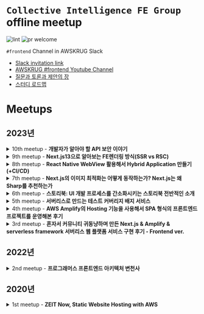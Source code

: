 # `Collective Intelligence FE Group` offline meetup

![lint](https://github.com/public-frontend-group/meetup/workflows/lint/badge.svg)
![pr welcome](https://img.shields.io/badge/issues-welcome-18ffff.svg)

`#frontend` Channel in AWSKRUG Slack

- [Slack invitation link](http://slack.awskr.org)
- [AWSKRUG #frontend Youtube Channel](https://www.youtube.com/watch?v=M6njEpzPicE&list=PLX2fs3661XpNfRSZ9TD_xyQdegvtNDsdw)
- [질문과 토론과 제안의 장](https://github.com/public-frontend-group/meetup/issues)
- [스터디 로드맵](https://github.com/orgs/public-frontend-group/projects/1)

# Meetups

## 2023년 

<details>
  <summary>10th meetup - <b>개발자가 알아야 할 API 보안 이야기</b></summary>

  ### `10th meetup`
  - **주최**
    - [2023년 09월 06일 / 당근마켓](https://www.meetup.com/ko-KR/awskrug/events/295755827/)
  - **주제**
    - 발표
      - [`이지영 (이지영@Slack)`]()님 - **개발자가 알아야 할 API 보안 이야기**
        - [PPTX](./keynotes/AWSKRUG-Frontend-230906-apisecurity.pptx)


  &nbsp;&nbsp;&nbsp;&nbsp;&nbsp;&nbsp;&nbsp;&nbsp;
  <img src="https://secure.meetupstatic.com/photos/event/d/a/7/b/highres_515695931.jpeg" width="350"/>
  <img src="https://secure.meetupstatic.com/photos/event/d/a/7/e/highres_515695934.jpeg" width="350"/>
  <br>
  &nbsp;&nbsp;&nbsp;&nbsp;&nbsp;&nbsp;&nbsp;&nbsp;
  <img src="https://secure.meetupstatic.com/photos/event/d/a/8/0/highres_515695936.jpeg" width="350"/>
  <img src="https://secure.meetupstatic.com/photos/event/d/a/8/2/highres_515695938.jpeg" width="350"/>
  &nbsp;&nbsp;&nbsp;&nbsp;&nbsp;&nbsp;&nbsp;&nbsp;
  <img src="https://secure.meetupstatic.com/photos/event/d/a/8/3/highres_515695939.jpeg" width="350"/>
</details>

<details>
  <summary>9th meetup - <b>Next.js13으로 알아보는 FE렌더링 방식(SSR vs RSC)</b></summary>

  ### `9th meetup`
  - **주최**
    - [2023년 08월 09일 / 당근마켓](https://www.meetup.com/ko-KR/awskrug/events/294944079/)
  - **주제**
    - 발표
      - [`윤해수 (Harry@Slack)`](https://github.com/haesoo-y/)님 - **Next.js13으로 알아보는 FE렌더링 방식(SSR vs RSC)**
        - [PDF](./keynotes/AWSKRUG-Frontend-230809-SSRvsRSC.pdf)
        - [Github Code](https://github.com/haesoo-y/study-nextjs)
        - [Blog Post](https://haesoo9410.tistory.com/404)


  &nbsp;&nbsp;&nbsp;&nbsp;&nbsp;&nbsp;&nbsp;&nbsp;
  <img src="https://secure.meetupstatic.com/photos/event/7/8/1/4/highres_515010740.webp" width="350"/>
  <img src="https://secure.meetupstatic.com/photos/event/7/8/1/b/highres_515010747.webp" width="350"/>
  <br>
  &nbsp;&nbsp;&nbsp;&nbsp;&nbsp;&nbsp;&nbsp;&nbsp;
  <img src="https://secure.meetupstatic.com/photos/event/7/8/1/6/highres_515010742.webp" width="350"/>
  <img src="https://secure.meetupstatic.com/photos/event/7/8/1/5/highres_515010741.webp" width="350"/>
</details>

<details>
  <summary>8th meetup - <b>React Native WebView 활용해서 Hybrid Application 만들기 (+CI/CD)</b></summary>

  ### `8th meetup`
  - **주최**
    - [2023년 07월 12일 / 당근마켓](https://www.meetup.com/ko-KR/awskrug/events/294453954/)
  - **주제**
    - 발표
      - [`윤창현 (Changhyeon Yoon@Slack)`](https://linkedin.com/in/yooniversedev)님 - **React Native WebView 활용해서 Hybrid Application 만들기 (+CI/CD)**
        - [PDF](./keynotes/AWSKRUG-Frontend-0712-Changhyeon_Yoon.pdf)
        - [PPTX](./keynotes/AWSKRUG-Frontend-0712-Changhyeon_Yoon.pptx)


  &nbsp;&nbsp;&nbsp;&nbsp;&nbsp;&nbsp;&nbsp;&nbsp;
  <img src="https://secure.meetupstatic.com/photos/event/8/8/1/c/highres_514354844.jpeg" width="350"/>
  <img src="https://secure.meetupstatic.com/photos/event/8/6/6/d/highres_514354413.webp" width="350"/>
  <br>
  &nbsp;&nbsp;&nbsp;&nbsp;&nbsp;&nbsp;&nbsp;&nbsp;
  <img src="https://secure.meetupstatic.com/photos/event/8/8/1/b/highres_514354843.webp" width="350"/>
  <img src="https://secure.meetupstatic.com/photos/event/8/8/2/d/highres_514354861.webp" width="350"/>
</details>

<details>
  <summary>7th meetup - <b>Next.js의 이미지 최적화는 어떻게 동작하는가? Next.js는 왜 Sharp를 추천하는가</b></summary>

  ### `7th meetup`
  - **주최**
    - [2023년 05월 10일 / 프로그래머스](https://www.meetup.com/ko-KR/awskrug/events/292866390/)
  - **주제**
    - 발표
      - [`안건환 (conan.the.developer@Slack)`](https://www.meetup.com/ko-KR/awskrug/members/222503499/profile/)님 - [Next.js의 이미지 최적화는 어떻게 동작하는가? Next.js는 왜 Sharp를 추천하는가](https://docs.google.com/presentation/d/12kpH3kBcj691NH0Z05Yj0Wa--JjMUTDaprf-R_7gN2g/edit?usp=sharing)


  &nbsp;&nbsp;&nbsp;&nbsp;&nbsp;&nbsp;&nbsp;&nbsp;
  <img src="https://secure.meetupstatic.com/photos/event/5/1/f/3/highres_512780979.webp" width="350"/>
  <img src="https://secure.meetupstatic.com/photos/event/5/1/f/4/highres_512780980.webp" width="350"/>
  <br>
  &nbsp;&nbsp;&nbsp;&nbsp;&nbsp;&nbsp;&nbsp;&nbsp;
  <img src="https://secure.meetupstatic.com/photos/event/5/1/f/6/highres_512780982.webp" width="350"/>
  <img src="https://secure.meetupstatic.com/photos/event/5/1/f/7/highres_512780983.webp" width="350"/>
  <br>
  &nbsp;&nbsp;&nbsp;&nbsp;&nbsp;&nbsp;&nbsp;&nbsp;
  <img src="https://secure.meetupstatic.com/photos/event/5/1/f/9/highres_512780985.webp" width="350"/>
</details>

<details>
  <summary>6th meetup - <b>스토리북: UI 개발 프로세스를 간소화시키는 스토리북 전반적인 소개</b></summary>

  ### `6th meetup`
  - **주최**
    - [2023년 04월 05일 / 프로그래머스](https://www.meetup.com/ko-KR/awskrug/events/292358230/)
  - **주제**
    - 발표
      - [`Florian Ludot (Florian Ludot@Slack)`](https://florianldt.com/)님 - [스토리북: UI 개발 프로세스를 간소화시키는 스토리북 전반적인 소개](https://docs.google.com/presentation/d/1t3Hcpeo_DfmhtbEs1JKas-tOlagahEpp)


  &nbsp;&nbsp;&nbsp;&nbsp;&nbsp;&nbsp;&nbsp;&nbsp;
  <img src="https://secure.meetupstatic.com/photos/event/b/4/4/d/highres_511846157.webp" width="350"/>
  <img src="https://secure.meetupstatic.com/photos/event/b/8/6/2/highres_511847202.webp" width="350"/>
  <br>
  &nbsp;&nbsp;&nbsp;&nbsp;&nbsp;&nbsp;&nbsp;&nbsp;
  <img src="https://secure.meetupstatic.com/photos/event/b/8/6/0/highres_511847200.webp" width="350"/>
  <img src="https://secure.meetupstatic.com/photos/event/b/4/4/f/highres_511846159.webp" width="350"/>
</details>

<details>
  <summary>5th meetup - <b>서버리스로 만드는 테스트 커버리지 배지 서비스</b></summary>

  ### `5th meetup`
  - **주최**
    - [2023년 03월 08일 / 프로그래머스](https://www.meetup.com/ko-KR/awskrug/events/291635141/)
  - **주제**
    - 발표
      - [`박성천 (Park Sungchun@Slack)`](https://www.meetup.com/ko-KR/awskrug/members/379333254/profile)님 - [서버리스로 만드는 테스트 커버리지 배지 서비스](./keynotes/230308_serverless_test_coverage_badge_service.pdf)
      - **발표 코드**: https://gitlab.com/new.sungchuni/coverages


  &nbsp;&nbsp;&nbsp;&nbsp;&nbsp;&nbsp;&nbsp;&nbsp;
  <img src="https://secure.meetupstatic.com/photos/event/8/0/d/1/highres_511172977.webp?w=1920" width="350"/>
</details>

<details>
  <summary>4th meetup - <b>AWS Amplify의 Hosting 기능을 사용해서 SPA 형식의 프론트엔드 프로젝트를 운영해본 후기</b></summary>

  ### `4th meetup`
  - **주최**
    - [2023년 02월 01일 / 프로그래머스](https://www.meetup.com/ko-KR/awskrug/events/291017042)
  - **주제**
    - Lightening Talk
      - 김영익님 - 구디모임 소개, 라이트닝토크 사은품 증정
      - 박찬민님 - '이런 리더/동료/팀원과 일하고 싶다'에 대한 토론 & '코드리뷰에서 무엇을 신경쓰는가'에 대한 토론
    - 발표
      - [`박찬민(pcm@Slack)`](https://www.meetup.com/ko-KR/awskrug/members/224099023/profile)님 - [AWS Amplify의 Hosting 기능을 사용해서 SPA 형식의 프론트엔드 프로젝트를 운영해본 후기](https://www.slideshare.net/ChanMinPark12/spa-aws-amplify-hosting)


  &nbsp;&nbsp;&nbsp;&nbsp;&nbsp;&nbsp;&nbsp;&nbsp;
  <img src="https://secure.meetupstatic.com/photos/event/1/9/f/e/highres_510306654.webp?w=1920" width="350"/>
  <img src="https://secure.meetupstatic.com/photos/event/1/9/f/c/highres_510306652.webp?w=1920" width="350"/>
  <br>
  &nbsp;&nbsp;&nbsp;&nbsp;&nbsp;&nbsp;&nbsp;&nbsp;
  <img src="https://secure.meetupstatic.com/photos/event/1/a/0/c/highres_510306668.webp?w=1920" width="350"/>
  <img src="https://secure.meetupstatic.com/photos/event/1/a/0/b/highres_510306667.webp?w=1920" width="350"/>
</details>

<details>
  <summary>3rd meetup - <b>혼자서 커뮤니티 귀동냥하며 만든 Next.js & Amplify & serverless framework 서버리스 웹 플랫폼 서비스 구현 후기 - Frontend ver.</b></summary>

  ### `3rd meetup`
  - **주최**
    - [2023년 01월 04일 / 프로그래머스](https://www.meetup.com/ko-KR/awskrug/events/290439212/)
  - **주제**
    - Lightening Talk
      - 김태웅님 - 판교모임/자격증모임 소개
      - 최진영님 - AWS serverless 아키텍쳐 소개
      - 박찬민님 - "웹에서 사용자가 입력 못하는 값도 \<input\>으로 보여줄까?" 에 대한 토론
      - 성기동님 - DND 소개
    - 발표
      - [`박태성(geoseong@Slack)`](https://www.meetup.com/ko-KR/awskrug/members/184515293/profile/)님 - [혼자서 커뮤니티 귀동냥하며 만든 Next.js & Amplify & serverless framework 서버리스 웹 플랫폼 서비스 구현 후기 - Frontend ver.](https://www.slideshare.net/TaeSeongPark2/nextjs-amplify-serverless-framework-frontend-ver)


  &nbsp;&nbsp;&nbsp;&nbsp;&nbsp;&nbsp;&nbsp;&nbsp;
  <img src="https://secure.meetupstatic.com/photos/event/1/6/b/6/highres_509645814.webp?w=1920" width="350"/>
  <img src="https://secure.meetupstatic.com/photos/event/1/6/a/1/highres_509645793.webp?w=1920" width="350"/>
  <br>
  &nbsp;&nbsp;&nbsp;&nbsp;&nbsp;&nbsp;&nbsp;&nbsp;
  <img src="https://secure.meetupstatic.com/photos/event/1/6/b/8/highres_509645816.webp?w=1920" width="350"/>
  <img src="https://secure.meetupstatic.com/photos/event/1/6/b/e/highres_509645822.webp?w=1920" width="350"/>
  <br>
  &nbsp;&nbsp;&nbsp;&nbsp;&nbsp;&nbsp;&nbsp;&nbsp;
  <img src="https://secure.meetupstatic.com/photos/event/1/6/b/b/highres_509645819.webp?w=1920" width="350"/>
</details>

## 2022년

<details>
  <summary>2nd meetup - <b>프로그래머스 프론트엔드 아키텍처 변천사</b></summary>

  ### `2nd meetup`
  - **주최**
    - [2022년 12월 07일 / 프로그래머스](https://www.meetup.com/ko-KR/awskrug/events/289852920/)
  - **주제**
    - Lightening Talk
      - 오거나이저 소개, 모임운영방식 공유, 참가자 적극적인 토론 독려
    - 발표
      - [`김은수(Eunsu Kim@Slack)`](https://www.meetup.com/ko-KR/awskrug/members/370869556/profile/)님 - [프로그래머스 프론트엔드 아키텍처 변천사: 좋은 개발 경험을 찾아서](https://www.slideshare.net/PeterEunsuKim/ss-254807863)


  &nbsp;&nbsp;&nbsp;&nbsp;&nbsp;&nbsp;&nbsp;&nbsp;
  <img src="https://secure.meetupstatic.com/photos/event/c/b/e/c/highres_509092204.webp?w=1920" width="350"/>
  <img src="https://secure.meetupstatic.com/photos/event/c/b/f/2/highres_509092210.webp?w=1920" width="350"/>
  <br>
  &nbsp;&nbsp;&nbsp;&nbsp;&nbsp;&nbsp;&nbsp;&nbsp;
  <img src="https://secure.meetupstatic.com/photos/event/c/b/e/b/highres_509092203.webp?w=1920" width="350"/>
  <img src="https://secure.meetupstatic.com/photos/event/9/f/b/e/highres_509080894.webp?w=1920" width="350"/>
  <br>
  &nbsp;&nbsp;&nbsp;&nbsp;&nbsp;&nbsp;&nbsp;&nbsp;
  <img src="https://secure.meetupstatic.com/photos/event/c/b/e/e/highres_509092206.webp?w=1920" width="350"/>
</details>

## 2020년
<details>
  <summary>1st meetup - <b>ZEIT Now, Static Website Hosting with AWS</b></summary>

  ### `1st meetup`
  - **주최**
    - [2020년 02월 10일 / AWS(12F, GS Tower)](https://www.meetup.com/ko-KR/awskrug/events/268417809/)
  - **주제**
    - 오리엔테이션
    - Lightening Talk
      - [`길병찬`]님 - ZEIT Now
    - 발표
      - [`박찬민(pcm@Slack)`](https://www.meetup.com/ko-KR/awskrug/members/224099023/profile)님 - [Static Website Hosting with AWS](https://www.slideshare.net/ChanMinPark12/static-website-hosting-with-aws-frontend-meetup)


  &nbsp;&nbsp;&nbsp;&nbsp;&nbsp;&nbsp;&nbsp;&nbsp;
  <img src="https://secure.meetupstatic.com/photos/event/4/7/4/9/highres_488958249.webp?w=350" width="350"/>
  <img src="https://secure.meetupstatic.com/photos/event/4/7/6/8/highres_488958280.webp?w=350" width="350"/>
  <br>
  &nbsp;&nbsp;&nbsp;&nbsp;&nbsp;&nbsp;&nbsp;&nbsp;
  <img src="https://secure.meetupstatic.com/photos/event/4/7/6/e/highres_488958286.webp?w=350" width="350"/>
  <img src="https://secure.meetupstatic.com/photos/event/4/7/6/f/highres_488958287.webp?w=350" width="350"/>
  <br>
  &nbsp;&nbsp;&nbsp;&nbsp;&nbsp;&nbsp;&nbsp;&nbsp;
  <img src="https://secure.meetupstatic.com/photos/event/4/7/6/c/highres_488958284.webp?w=350" width="350"/>
  <img src="https://secure.meetupstatic.com/photos/event/4/7/6/d/highres_488958285.webp?w=350" width="350"/>
</details>
